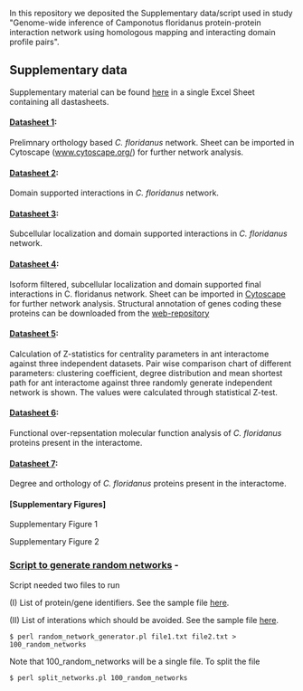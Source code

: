 In this repository we deposited the Supplementary data/script used in study "Genome-wide inference of Camponotus floridanus protein-protein interaction network using homologous mapping and interacting domain profile pairs".

## Supplementary data
Supplementary material can be found [here](https://github.com/ShishirGupta-Wu/aspergillus_ps/blob/master/Supplementary_materials.zip) in a single Excel Sheet containing all dastasheets.

#### [Datasheet 1](https://github.com/ShishirGupta-Wu/aspergillus_ps/blob/supplementary_data/Additional%20data%20file%201.pdf):

Prelimnary orthology based *C. floridanus* network.  Sheet can be imported in Cytoscape (www.cytoscape.org/) for further network analysis. 

#### [Datasheet 2](https://github.com/ShishirGupta-Wu/aspergillus_ps/blob/supplementary_data/Additional%20data%20file%202.pdf):

Domain supported interactions in *C. floridanus* network.

#### [Datasheet 3](https://github.com/ShishirGupta-Wu/aspergillus_ps/blob/supplementary_data/Additional%20data%20file%203.pdf): 

Subcellular localization and domain supported interactions in *C. floridanus* network.

#### [Datasheet 4](https://github.com/ShishirGupta-Wu/aspergillus_ps/blob/supplementary_data/Additional%20data%20file%203.pdf): 

Isoform filtered, subcellular localization and domain supported final interactions in C. floridanus network. Sheet can be imported in [Cytoscape](www.cytoscape.org/) for further network analysis. Structural annotation of genes coding these proteins can be downloaded from the [web-repository](https://www.biozentrum.uni-wuerzburg.de/bioinfo/computing/Camponotus) 

#### [Datasheet 5](https://github.com/ShishirGupta-Wu/aspergillus_ps/blob/supplementary_data/Additional%20data%20file%203.pdf): 

Calculation of Z-statistics for centrality parameters in ant interactome against three independent datasets. Pair wise comparison chart of different parameters: clustering coefficient, degree distribution and mean shortest path for ant interactome against three randomly generate independent network is shown. The values were calculated through statistical Z-test.

#### [Datasheet 6](https://github.com/ShishirGupta-Wu/aspergillus_ps/blob/supplementary_data/Additional%20data%20file%203.pdf): 

Functional over-repsentation molecular function analysis of *C. floridanus* proteins present in the interactome. 

#### [Datasheet 7](https://github.com/ShishirGupta-Wu/aspergillus_ps/blob/supplementary_data/Additional%20data%20file%203.pdf): 

Degree and orthology  of *C. floridanus* proteins present in the interactome. 

#### [Supplementary Figures]

Supplementary Figure 1

Supplementary Figure 2

### [Script to generate random networks](https://github.com/ShishirGupta-Wu/aspergillus_ps/blob/supplementary_data/Additional%20file%202.pdf) -

Script needed two files to run

(I) List of protein/gene identifiers. See the sample file [here]().

(II) List of interations which should be avoided. See the sample file [here]().

`$ perl random_network_generator.pl file1.txt file2.txt > 100_random_networks`

Note that 100_random_networks will be a single file. To split the file 

`$ perl split_networks.pl 100_random_networks`
